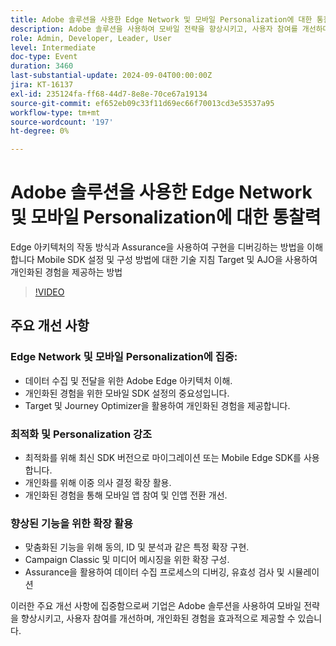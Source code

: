```yaml
---
title: Adobe 솔루션을 사용한 Edge Network 및 모바일 Personalization에 대한 통찰력
description: Adobe 솔루션을 사용하여 모바일 전략을 향상시키고, 사용자 참여를 개선하며, 개인화된 경험을 효과적으로 전달하는 방법을 이해할 수 있습니다.
role: Admin, Developer, Leader, User
level: Intermediate
doc-type: Event
duration: 3460
last-substantial-update: 2024-09-04T00:00:00Z
jira: KT-16137
exl-id: 235124fa-ff68-44d7-8e8e-70ce67a19134
source-git-commit: ef652eb09c33f11d69ec66f70013cd3e53537a95
workflow-type: tm+mt
source-wordcount: '197'
ht-degree: 0%

---
```


# Adobe 솔루션을 사용한 Edge Network 및 모바일 Personalization에 대한 통찰력

Edge 아키텍처의 작동 방식과 Assurance을 사용하여 구현을 디버깅하는 방법을 이해합니다
Mobile SDK 설정 및 구성 방법에 대한 기술 지침
Target 및 AJO을 사용하여 개인화된 경험을 제공하는 방법

>[!VIDEO](https://video.tv.adobe.com/v/3433328/?learn=on)

## 주요 개선 사항

### Edge Network 및 모바일 Personalization에 집중:

* 데이터 수집 및 전달을 위한 Adobe Edge 아키텍처 이해.
* 개인화된 경험을 위한 모바일 SDK 설정의 중요성입니다.
* Target 및 Journey Optimizer을 활용하여 개인화된 경험을 제공합니다.

### 최적화 및 Personalization 강조

* 최적화를 위해 최신 SDK 버전으로 마이그레이션 또는 Mobile Edge SDK를 사용합니다.
* 개인화를 위해 이중 의사 결정 확장 활용.
* 개인화된 경험을 통해 모바일 앱 참여 및 인앱 전환 개선.

### 향상된 기능을 위한 확장 활용

* 맞춤화된 기능을 위해 동의, ID 및 분석과 같은 특정 확장 구현.
* Campaign Classic 및 미디어 메시징을 위한 확장 구성.
* Assurance을 활용하여 데이터 수집 프로세스의 디버깅, 유효성 검사 및 시뮬레이션

이러한 주요 개선 사항에 집중함으로써 기업은 Adobe 솔루션을 사용하여 모바일 전략을 향상시키고, 사용자 참여를 개선하며, 개인화된 경험을 효과적으로 제공할 수 있습니다.
